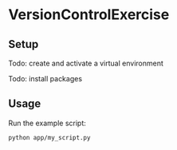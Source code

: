# VersionControlExercise

## Setup

Todo: create and activate a virtual environment

Todo: install packages


## Usage

Run the example script:

```sh
python app/my_script.py
```